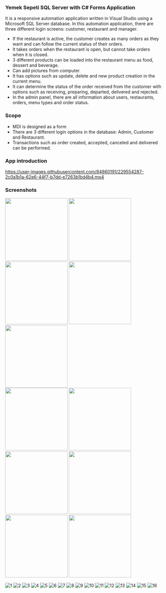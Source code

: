 ### Yemek Sepeti SQL Server with C# Forms Application

It is a responsive automation application written in Visual Studio using a Microsoft SQL Server database. In this automation application, there are three different login screens: customer, restaurant and manager.

- If the restaurant is active, the customer creates as many orders as they want and can follow the current status of their orders. 
- It takes orders when the restaurant is open, but cannot take orders when it is closed. 
- 3 different products can be loaded into the restaurant menu as food, dessert and beverage. 
- Can add pictures from computer. 
- It has options such as update, delete and new product creation in the current menu. 
- It can determine the status of the order received from the customer with options such as receiving, preparing, departed, delivered and rejected. 
- In the admin panel, there are all information about users, restaurants, orders, menu types and order status. 

### Scope

- MDI is designed as a form
- There are 3 different login options in the database: Admin, Customer and Restaurant.
- Transactions such as order created, accepted, canceled and delivered can be performed.

### App introduction



https://user-images.githubusercontent.com/84860191/229554287-2c0a1b1a-62e6-44f7-b7dd-e7263b1bd4b4.mp4



### Screenshots

<p float="center">
  <img src="https://user-images.githubusercontent.com/84860191/229556467-9c0b64da-f536-45e3-ba98-cfe77ce78af0.png" width="200" />
  <img src="https://user-images.githubusercontent.com/84860191/229556485-2646d4ac-dff4-421b-abd9-436dfafd25af.png" width="200" />
  <img src="https://user-images.githubusercontent.com/84860191/229556502-4cb51851-82a7-43fd-a574-8db21574320f.png" width="200" />
  <img src="https://user-images.githubusercontent.com/84860191/229556521-839c0704-737c-40d7-a3cc-612b3da91884.png" width="200" />
  <img src="https://user-images.githubusercontent.com/84860191/229556538-b239a2ee-8d69-42bd-aa00-f50546840a04.png" width="200" />
  <br>
  <img src="" width="200" />
  <img src="" width="200" />
  <img src="" width="200" />
  <img src="" width="200" />
  <br>
  <img src="" width="200" />
  <img src="" width="200" />
</p>






![1](https://user-images.githubusercontent.com/84860191/229556467-9c0b64da-f536-45e3-ba98-cfe77ce78af0.png)
![2](https://user-images.githubusercontent.com/84860191/229556485-2646d4ac-dff4-421b-abd9-436dfafd25af.png)
![3](https://user-images.githubusercontent.com/84860191/229556502-4cb51851-82a7-43fd-a574-8db21574320f.png)
![4](https://user-images.githubusercontent.com/84860191/229556521-839c0704-737c-40d7-a3cc-612b3da91884.png)
![5](https://user-images.githubusercontent.com/84860191/229556538-b239a2ee-8d69-42bd-aa00-f50546840a04.png)
![6](https://user-images.githubusercontent.com/84860191/229556558-ea6c86c8-5e6d-4ec7-a7a0-ba8c92ccee4c.png)
![7](https://user-images.githubusercontent.com/84860191/229556588-7e0f9558-572c-4fd3-8673-84e60f4405bd.png)
![8](https://user-images.githubusercontent.com/84860191/229556610-f40dd8a8-170c-48eb-971c-bb4625905e37.png)
![9](https://user-images.githubusercontent.com/84860191/229556632-dcadd35d-e0e3-4bcc-86dd-1dfd1f18758f.png)
![10](https://user-images.githubusercontent.com/84860191/229556686-06ddca0b-c60e-41a6-83d3-1270b0974b4c.png)
![11](https://user-images.githubusercontent.com/84860191/229556705-0b378027-071e-49ab-8e47-b931bbba14fa.png)
![12](https://user-images.githubusercontent.com/84860191/229556721-1b1f1bf8-79c2-4130-899e-de568e72af11.png)
![13](https://user-images.githubusercontent.com/84860191/229556733-6e52ced2-b55f-4f8a-9269-b8a9522594ff.png)
![14](https://user-images.githubusercontent.com/84860191/229556752-932905f8-41af-4bda-b312-ee8d1730a071.png)
![15](https://user-images.githubusercontent.com/84860191/229556781-43cd990c-23d6-45b8-83ce-5b78c8054855.png)
![16](https://user-images.githubusercontent.com/84860191/229556802-7d9d3a15-79e4-4789-a30e-28128639c08a.png)





















